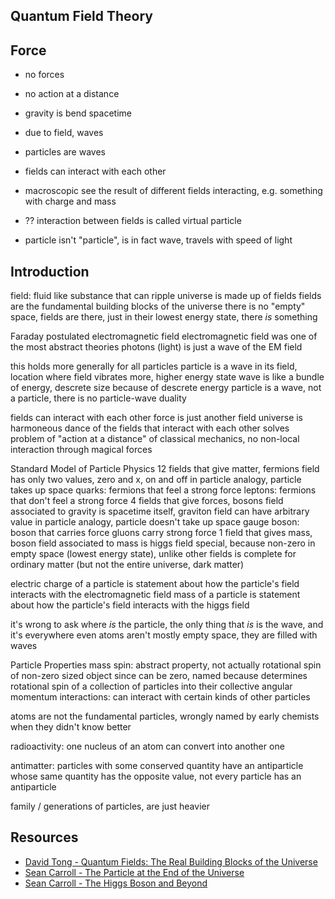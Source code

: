 ## Quantum Field Theory




 ## Force
 
 - no forces
 - no action at a distance
 - gravity is bend spacetime
 - due to field, waves
 - particles are waves
 - fields can interact with each other
 - macroscopic see the result of different fields interacting, e.g. something with charge and mass


- ?? interaction between fields is called virtual particle
- particle isn't "particle", is in fact wave, travels with speed of light



## Introduction

field: fluid like substance that can ripple
universe is made up of fields
fields are the fundamental building blocks of the universe
there is no "empty" space, fields are there, just in their lowest energy state, there *is* something

Faraday postulated electromagnetic field
electromagnetic field was one of the most abstract theories
photons (light) is just a wave of the EM field

this holds more generally for all particles
particle is a wave in its field, location where field vibrates more, higher energy state
wave is like a bundle of energy, descrete size because of descrete energy
particle is a wave, not a particle, there is no particle-wave duality

fields can interact with each other
force is just another field
universe is harmoneous dance of the fields that interact with each other
solves problem of "action at a distance" of classical mechanics, no non-local interaction through magical forces

Standard Model of Particle Physics
12 fields that give matter, fermions
    field has only two values, zero and x, on and off
        in particle analogy, particle takes up space
    quarks: fermions that feel a strong force
    leptons: fermions that don't feel a strong force
4 fields that give forces, bosons
    field associated to gravity is spacetime itself, graviton
    field can have arbitrary value
        in particle analogy, particle doesn't take up space
    gauge boson: boson that carries force
    gluons carry strong force
1 field that gives mass, boson
    field associated to mass is higgs field
    special, because non-zero in empty space (lowest energy state), unlike other fields
is complete for ordinary matter (but not the entire universe, dark matter)

electric charge of a particle is statement about how the particle's field interacts with the electromagnetic field 
mass of a particle is statement about how the particle's field interacts with the higgs field 

it's wrong to ask where *is* the particle, the only thing that *is* is the wave, and it's everywhere
even atoms aren't mostly empty space, they are filled with waves

Particle Properties
mass
spin: abstract property, not actually rotational spin of non-zero sized object since can be zero, named because determines rotational spin of a collection of particles into their collective angular momentum
interactions: can interact with certain kinds of other particles

atoms are not the fundamental particles, wrongly named by early chemists when they didn't know better

radioactivity: one nucleus of an atom can convert into another one

antimatter: particles with some conserved quantity have an antiparticle whose same quantity has the opposite value, not every particle has an antiparticle

family / generations of particles, are just heavier



## Resources

- [David Tong - Quantum Fields: The Real Building Blocks of the Universe](https://www.youtube.com/watch?v=zNVQfWC_evg)
- [Sean Carroll - The Particle at the End of the Universe](https://www.youtube.com/watch?v=RwdY7Eqyguo)
- [Sean Carroll - The Higgs Boson and Beyond](https://www.thegreatcoursesplus.com/the-higgs-boson-and-beyond)